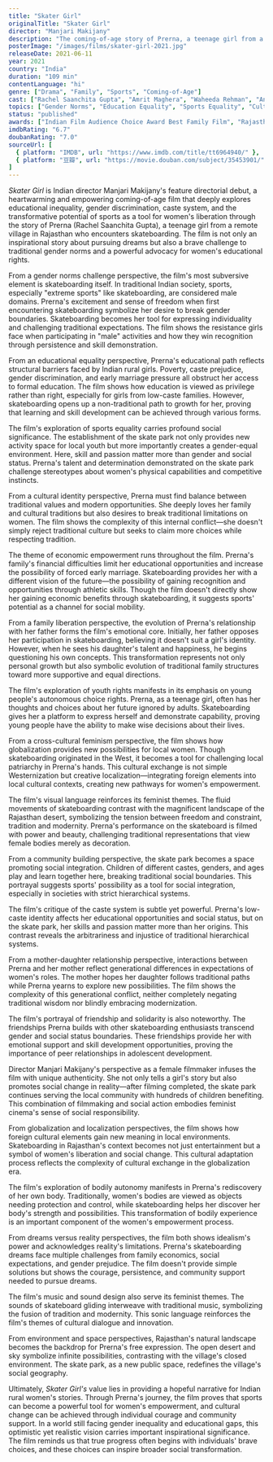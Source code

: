 ```yaml
---
title: "Skater Girl"
originalTitle: "Skater Girl"
director: "Manjari Makijany"
description: "The coming-of-age story of Prerna, a teenage girl from a remote village in Rajasthan who discovers skateboarding and challenges traditional gender expectations and social norms. This family-friendly inspirational film explores Indian rural women's educational rights, gender equality, caste system, and the transformative role of sports in women's empowerment through skateboarding."
posterImage: "/images/films/skater-girl-2021.jpg"
releaseDate: 2021-06-11
year: 2021
country: "India"
duration: "109 min"
contentLanguage: "hi"
genre: ["Drama", "Family", "Sports", "Coming-of-Age"]
cast: ["Rachel Saanchita Gupta", "Amrit Maghera", "Waheeda Rehman", "Anuj Jain", "Shafali Shah"]
topics: ["Gender Norms", "Education Equality", "Sports Equality", "Cultural Identity", "Economic Empowerment", "Family Liberation", "Youth Rights", "Cross-Cultural Feminism"]
status: "published"
awards: ["Indian Film Audience Choice Award Best Family Film", "Rajasthan Government Cultural Contribution Award", "Netflix Global Top Ten Viewership"]
imdbRating: "6.7"
doubanRating: "7.0"
sourceUrl: [
  { platform: "IMDB", url: "https://www.imdb.com/title/tt6964940/" },
  { platform: "豆瓣", url: "https://movie.douban.com/subject/35453901/" }
]
---
```


*Skater Girl* is Indian director Manjari Makijany's feature directorial debut, a heartwarming and empowering coming-of-age film that deeply explores educational inequality, gender discrimination, caste system, and the transformative potential of sports as a tool for women's liberation through the story of Prerna (Rachel Saanchita Gupta), a teenage girl from a remote village in Rajasthan who encounters skateboarding. The film is not only an inspirational story about pursuing dreams but also a brave challenge to traditional gender norms and a powerful advocacy for women's educational rights.

From a gender norms challenge perspective, the film's most subversive element is skateboarding itself. In traditional Indian society, sports, especially "extreme sports" like skateboarding, are considered male domains. Prerna's excitement and sense of freedom when first encountering skateboarding symbolize her desire to break gender boundaries. Skateboarding becomes her tool for expressing individuality and challenging traditional expectations. The film shows the resistance girls face when participating in "male" activities and how they win recognition through persistence and skill demonstration.

From an educational equality perspective, Prerna's educational path reflects structural barriers faced by Indian rural girls. Poverty, caste prejudice, gender discrimination, and early marriage pressure all obstruct her access to formal education. The film shows how education is viewed as privilege rather than right, especially for girls from low-caste families. However, skateboarding opens up a non-traditional path to growth for her, proving that learning and skill development can be achieved through various forms.

The film's exploration of sports equality carries profound social significance. The establishment of the skate park not only provides new activity space for local youth but more importantly creates a gender-equal environment. Here, skill and passion matter more than gender and social status. Prerna's talent and determination demonstrated on the skate park challenge stereotypes about women's physical capabilities and competitive instincts.

From a cultural identity perspective, Prerna must find balance between traditional values and modern opportunities. She deeply loves her family and cultural traditions but also desires to break traditional limitations on women. The film shows the complexity of this internal conflict—she doesn't simply reject traditional culture but seeks to claim more choices while respecting tradition.

The theme of economic empowerment runs throughout the film. Prerna's family's financial difficulties limit her educational opportunities and increase the possibility of forced early marriage. Skateboarding provides her with a different vision of the future—the possibility of gaining recognition and opportunities through athletic skills. Though the film doesn't directly show her gaining economic benefits through skateboarding, it suggests sports' potential as a channel for social mobility.

From a family liberation perspective, the evolution of Prerna's relationship with her father forms the film's emotional core. Initially, her father opposes her participation in skateboarding, believing it doesn't suit a girl's identity. However, when he sees his daughter's talent and happiness, he begins questioning his own concepts. This transformation represents not only personal growth but also symbolic evolution of traditional family structures toward more supportive and equal directions.

The film's exploration of youth rights manifests in its emphasis on young people's autonomous choice rights. Prerna, as a teenage girl, often has her thoughts and choices about her future ignored by adults. Skateboarding gives her a platform to express herself and demonstrate capability, proving young people have the ability to make wise decisions about their lives.

From a cross-cultural feminism perspective, the film shows how globalization provides new possibilities for local women. Though skateboarding originated in the West, it becomes a tool for challenging local patriarchy in Prerna's hands. This cultural exchange is not simple Westernization but creative localization—integrating foreign elements into local cultural contexts, creating new pathways for women's empowerment.

The film's visual language reinforces its feminist themes. The fluid movements of skateboarding contrast with the magnificent landscape of the Rajasthan desert, symbolizing the tension between freedom and constraint, tradition and modernity. Prerna's performance on the skateboard is filmed with power and beauty, challenging traditional representations that view female bodies merely as decoration.

From a community building perspective, the skate park becomes a space promoting social integration. Children of different castes, genders, and ages play and learn together here, breaking traditional social boundaries. This portrayal suggests sports' possibility as a tool for social integration, especially in societies with strict hierarchical systems.

The film's critique of the caste system is subtle yet powerful. Prerna's low-caste identity affects her educational opportunities and social status, but on the skate park, her skills and passion matter more than her origins. This contrast reveals the arbitrariness and injustice of traditional hierarchical systems.

From a mother-daughter relationship perspective, interactions between Prerna and her mother reflect generational differences in expectations of women's roles. The mother hopes her daughter follows traditional paths while Prerna yearns to explore new possibilities. The film shows the complexity of this generational conflict, neither completely negating traditional wisdom nor blindly embracing modernization.

The film's portrayal of friendship and solidarity is also noteworthy. The friendships Prerna builds with other skateboarding enthusiasts transcend gender and social status boundaries. These friendships provide her with emotional support and skill development opportunities, proving the importance of peer relationships in adolescent development.

Director Manjari Makijany's perspective as a female filmmaker infuses the film with unique authenticity. She not only tells a girl's story but also promotes social change in reality—after filming completed, the skate park continues serving the local community with hundreds of children benefiting. This combination of filmmaking and social action embodies feminist cinema's sense of social responsibility.

From globalization and localization perspectives, the film shows how foreign cultural elements gain new meaning in local environments. Skateboarding in Rajasthan's context becomes not just entertainment but a symbol of women's liberation and social change. This cultural adaptation process reflects the complexity of cultural exchange in the globalization era.

The film's exploration of bodily autonomy manifests in Prerna's rediscovery of her own body. Traditionally, women's bodies are viewed as objects needing protection and control, while skateboarding helps her discover her body's strength and possibilities. This transformation of bodily experience is an important component of the women's empowerment process.

From dreams versus reality perspectives, the film both shows idealism's power and acknowledges reality's limitations. Prerna's skateboarding dreams face multiple challenges from family economics, social expectations, and gender prejudice. The film doesn't provide simple solutions but shows the courage, persistence, and community support needed to pursue dreams.

The film's music and sound design also serve its feminist themes. The sounds of skateboard gliding interweave with traditional music, symbolizing the fusion of tradition and modernity. This sonic language reinforces the film's themes of cultural dialogue and innovation.

From environment and space perspectives, Rajasthan's natural landscape becomes the backdrop for Prerna's free expression. The open desert and sky symbolize infinite possibilities, contrasting with the village's closed environment. The skate park, as a new public space, redefines the village's social geography.

Ultimately, *Skater Girl's* value lies in providing a hopeful narrative for Indian rural women's stories. Through Prerna's journey, the film proves that sports can become a powerful tool for women's empowerment, and cultural change can be achieved through individual courage and community support. In a world still facing gender inequality and educational gaps, this optimistic yet realistic vision carries important inspirational significance. The film reminds us that true progress often begins with individuals' brave choices, and these choices can inspire broader social transformation.